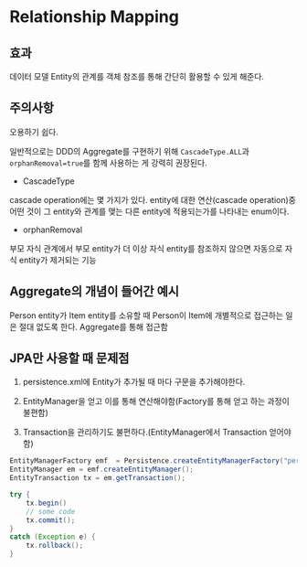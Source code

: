 # Relationship Mapping

## 효과

데이터 모델 Entity의 관계를 객체 참조를 통해 간단히 활용할 수 있게 해준다.

## 주의사항

오용하기 쉽다.

일반적으로는 DDD의 Aggregate를 구현하기 위해 `CascadeType.ALL`과 `orphanRemoval=true`를 함께 사용하는 게 강력히 권장된다.

- CascadeType

cascade operation에는 몇 가지가 있다. entity에 대한 연산(cascade operation)중 어떤 것이 그 entity와 관계를 맺는 다른 entity에 적용되는가를 나타내는 enum이다.

- orphanRemoval

부모 자식 관계에서 부모 entity가 더 이상 자식 entity를 참조하지 않으면 자동으로 자식 entity가 제거되는 기능

## Aggregate의 개념이 들어간 예시

Person entity가 Item entity를 소유할 때 Person이 Item에 개별적으로 접근하는 일은 절대 없도록 한다. Aggregate를 통해 접근함

## JPA만 사용할 때 문제점

1. persistence.xml에 Entity가 추가될 때 마다 <class> 구문을 추가해야한다.

2. EntityManager을 얻고 이를 통해 연산해야함(Factory를 통해 얻고 하는 과정이 불편함)

3. Transaction을 관리하기도 불편하다.(EntityManager에서 Transaction 얻어야함)

```java
EntityManagerFactory emf  = Persistence.createEntityManagerFactory("persistence-unit")
EntityManager em = emf.createEntityManager();
EntityTransaction tx = em.getTransaction();

try {
	tx.begin()
	// some code
	tx.commit();
}
catch (Exception e) {
	tx.rollback();
}
```